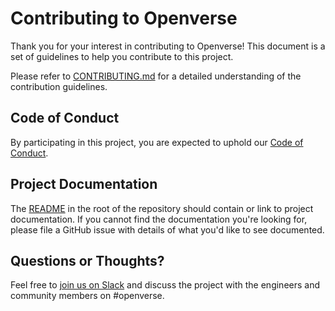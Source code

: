 # Contributing to Openverse

Thank you for your interest in contributing to Openverse! This document is
a set of guidelines to help you contribute to this project.

Please refer to [CONTRIBUTING.md](https://github.com/WordPress/openverse/blob/main/CONTRIBUTING.md) for a
detailed understanding of the contribution guidelines.

## Code of Conduct

By participating in this project, you are expected to uphold our [Code of
Conduct](./CODE_OF_CONDUCT.md).

## Project Documentation

The [README](./README.md) in the root of the repository should contain or link to
project documentation. If you cannot find the documentation you're
looking for, please file a GitHub issue with details of what
you'd like to see documented.

## Questions or Thoughts?

Feel free to [join us on Slack](https://make.wordpress.org/chat/) and discuss the project with the engineers and community members on #openverse.
